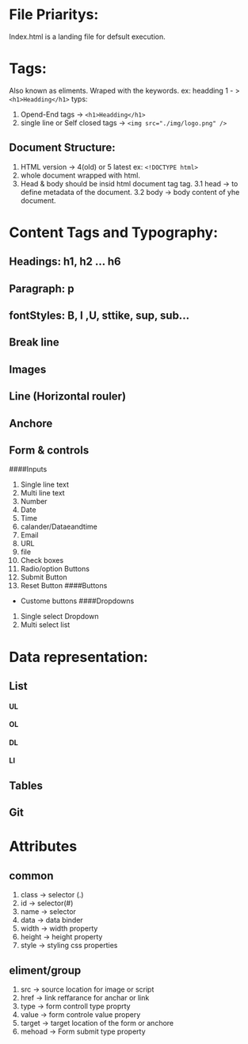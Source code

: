 # File Priaritys:
Index.html is a landing file for defsult execution.

# Tags:
Also known as eliments. Wraped with the keywords.
ex: headding 1 - > ```<h1>Headding</h1>```
typs:
1. Opend-End tags -> ```<h1>Headding</h1>```
2. single line or Self closed tags -> ```<img src="./img/logo.png" />```

## Document Structure:
1. HTML version -> 4(old) or 5 latest ex: ```<!DOCTYPE html>```
2. whole document wrapped with html.
3. Head & body should be insid html document tag tag.
    3.1 head -> to define metadata of the document.
    3.2 body -> body content of yhe document. 

# Content Tags and Typography:
## Headings: h1, h2 ... h6
## Paragraph: p
## fontStyles: B, I ,U, sttike, sup, sub...
## Break line
## Images
## Line (Horizontal rouler)
## Anchore
## Form & controls
####Inputs
1. Single line text
2. Multi line text
3. Number
4. Date
5. Time
6. calander/Dataeandtime
7. Email
8. URL
9. file
10. Check boxes
11. Radio/option Buttons
12. Submit Button
13. Reset Button
####Buttons 
* Custome buttons
####Dropdowns
1. Single select Dropdown
2. Multi select list


# Data representation:
## List
#### UL
#### OL
#### DL
#### LI
## Tables
## Git

# Attributes
## common
1. class -> selector (.)
2. id -> selector(#)
3. name -> selector
4. data -> data binder
5. width -> width property
6. height -> height property
7. style -> styling css properties
## eliment/group 
1. src -> source location for image or script
2. href -> link reffarance for anchar or link
3. type -> form controll type proprty
4. value -> form controle value propery
5. target -> target location of the form or anchore
6. mehoad -> Form submit type property